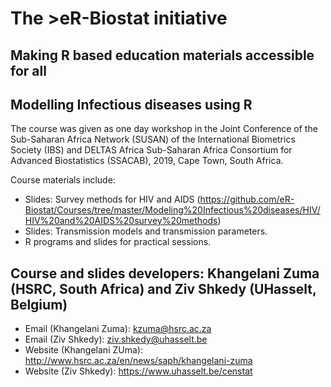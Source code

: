 # The >eR-Biostat initiative
## Making R based education materials accessible for all

## Modelling Infectious diseases using R
The course was given as one day workshop in the Joint Conference of the Sub-Saharan Africa Network (SUSAN) of the International Biometrics Society (IBS) and DELTAS Africa Sub-Saharan Africa Consortium for Advanced Biostatistics (SSACAB),  2019, Cape Town, South Africa.

Course materials include:

* Slides: Survey methods for HIV and AIDS (https://github.com/eR-Biostat/Courses/tree/master/Modeling%20Infectious%20diseases/HIV/HIV%20and%20AIDS%20survey%20methods)
* Slides: Transmission models and transmission parameters.
* R programs and slides for practical sessions.

## Course and slides developers: Khangelani Zuma (HSRC, South Africa) and Ziv Shkedy (UHasselt, Belgium) 
 * Email (Khangelani Zuma): kzuma@hsrc.ac.za 
 * Email (Ziv Shkedy): ziv.shkedy@uhasselt.be
 * Website (Khangelani ZUma): http://www.hsrc.ac.za/en/news/saph/khangelani-zuma
 * Website (Ziv Shkedy): https://www.uhasselt.be/censtat 
